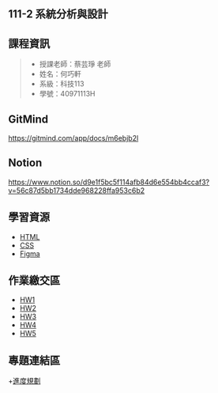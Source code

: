## 111-2 系統分析與設計
## 課程資訊
>+ 授課老師：蔡芸琤 老師
>+ 姓名：何巧軒
>+ 系級：科技113
>+ 學號：40971113H

## GitMind
https://gitmind.com/app/docs/m6ebjb2l

## Notion 
https://www.notion.so/d9e1f5bc5f114afb84d6e554bb4ccaf3?v=56c87d5bb1734dde968228ffa953c6b2

## 學習資源
+ [HTML](https://mtache.com/html)
+ [CSS](https://www.youtube.com/watch?v=Ml78vnNTBLw)
+ [Figma](https://www.youtube.com/watch?v=P96TQwsY_VY)

## 作業繳交區
+ [HW1](https://www.youtube.com/watch?v=so3o6Unk7Dg)
+ [HW2](https://www.youtube.com/watch?v=hlqv0hdOeW8)
+ [HW3](https://www.youtube.com/watch?v=zTllqAeTLjE)
+ [HW4]()
+ [HW5]()

## 專題連結區
+[進度規劃](https://www.notion.so/muiium/b6a8f23f7f304f678a92cb3da1214518)

